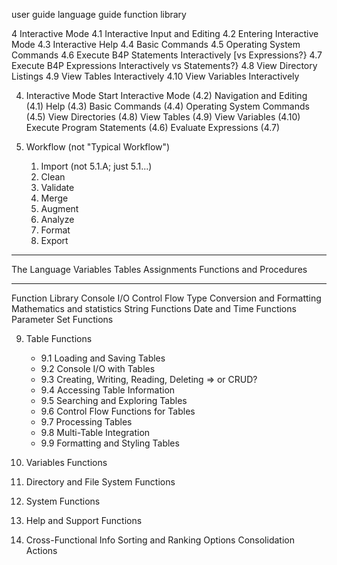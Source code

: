 
user guide
language guide
function library

4 Interactive Mode
    4.1 Interactive Input and Editing
    4.2 Entering Interactive Mode
    4.3 Interactive Help
    4.4 Basic Commands
    4.5 Operating System Commands
    4.6 Execute B4P Statements Interactively [vs Expressions?}
    4.7 Execute B4P Expressions Interactively vs Statements?}
    4.8 View Directory Listings
    4.9 View Tables Interactively
    4.10 View Variables Interactively

4. Interactive Mode
    Start Interactive Mode (4.2)
    Navigation and Editing (4.1)
    Help (4.3)
    Basic Commands (4.4)
    Operating System Commands (4.5)
    View Directories (4.8)
    View Tables (4.9)
    View Variables (4.10)
    Execute Program Statements (4.6)
    Evaluate Expressions (4.7)

5. Workflow (not "Typical Workflow")
    1. Import (not 5.1.A; just 5.1...)
    2. Clean
    3. Validate
    4. Merge
    5. Augment
    6. Analyze
    7. Format
    8. Export


--------------------------
The Language
    Variables
    Tables
    Assignments
    Functions and Procedures

--------------------------
Function Library
    Console I/O
    Control Flow
    Type Conversion and Formatting
    Mathematics and statistics
    String Functions
    Date and Time Functions
    Parameter Set Functions

9. Table Functions
    + 9.1 Loading and Saving Tables
    + 9.2 Console I/O with Tables
    + 9.3 Creating, Writing, Reading, Deleting => or CRUD?
    + 9.4 Accessing Table Information
    + 9.5 Searching and Exploring Tables
    + 9.6 Control Flow Functions for Tables
    + 9.7 Processing Tables
    + 9.8 Multi-Table Integration
    + 9.9 Formatting and Styling Tables

10. Variables Functions
11. Directory and File System Functions
12. System Functions
13. Help and Support Functions
14. Cross-Functional Info
    Sorting and Ranking Options
    Consolidation Actions

